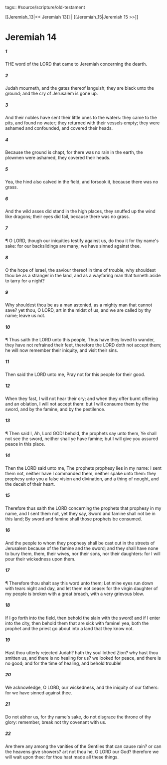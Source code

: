 tags:: #source/scripture/old-testament

[[Jeremiah_13|<< Jeremiah 13]] | [[Jeremiah_15|Jeremiah 15 >>]]

# Jeremiah 14

##### 1

THE word of the LORD that came to Jeremiah concerning the dearth.

##### 2

Judah mourneth, and the gates thereof languish; they are black unto the ground; and the cry of Jerusalem is gone up.

##### 3

And their nobles have sent their little ones to the waters: they came to the pits, and found no water; they returned with their vessels empty; they were ashamed and confounded, and covered their heads.

##### 4

Because the ground is chapt, for there was no rain in the earth, the plowmen were ashamed, they covered their heads.

##### 5

Yea, the hind also calved in the field, and forsook it, because there was no grass.

##### 6

And the wild asses did stand in the high places, they snuffed up the wind like dragons; their eyes did fail, because there was no grass.

##### 7

¶ O LORD, though our iniquities testify against us, do thou it for thy name's sake: for our backslidings are many; we have sinned against thee.

##### 8

O the hope of Israel, the saviour thereof in time of trouble, why shouldest thou be as a stranger in the land, and as a wayfaring man that turneth aside to tarry for a night?

##### 9

Why shouldest thou be as a man astonied, as a mighty man that cannot save? yet thou, O LORD, art in the midst of us, and we are called by thy name; leave us not.

##### 10

¶ Thus saith the LORD unto this people, Thus have they loved to wander, they have not refrained their feet, therefore the LORD doth not accept them; he will now remember their iniquity, and visit their sins.

##### 11

Then said the LORD unto me, Pray not for this people for their good.

##### 12

When they fast, I will not hear their cry; and when they offer burnt offering and an oblation, I will not accept them: but I will consume them by the sword, and by the famine, and by the pestilence.

##### 13

¶ Then said I, Ah, Lord GOD! behold, the prophets say unto them, Ye shall not see the sword, neither shall ye have famine; but I will give you assured peace in this place.

##### 14

Then the LORD said unto me, The prophets prophesy lies in my name: I sent them not, neither have I commanded them, neither spake unto them: they prophesy unto you a false vision and divination, and a thing of nought, and the deceit of their heart.

##### 15

Therefore thus saith the LORD concerning the prophets that prophesy in my name, and I sent them not, yet they say, Sword and famine shall not be in this land; By sword and famine shall those prophets be consumed.

##### 16

And the people to whom they prophesy shall be cast out in the streets of Jerusalem because of the famine and the sword; and they shall have none to bury them, them, their wives, nor their sons, nor their daughters: for I will pour their wickedness upon them.

##### 17

¶ Therefore thou shalt say this word unto them; Let mine eyes run down with tears night and day, and let them not cease: for the virgin daughter of my people is broken with a great breach, with a very grievous blow.

##### 18

If I go forth into the field, then behold the slain with the sword! and if I enter into the city, then behold them that are sick with famine! yea, both the prophet and the priest go about into a land that they know not.

##### 19

Hast thou utterly rejected Judah? hath thy soul lothed Zion? why hast thou smitten us, and there is no healing for us? we looked for peace, and there is no good; and for the time of healing, and behold trouble!

##### 20

We acknowledge, O LORD, our wickedness, and the iniquity of our fathers: for we have sinned against thee.

##### 21

Do not abhor us, for thy name's sake, do not disgrace the throne of thy glory: remember, break not thy covenant with us.

##### 22

Are there any among the vanities of the Gentiles that can cause rain? or can the heavens give showers? art not thou he, O LORD our God? therefore we will wait upon thee: for thou hast made all these things.
